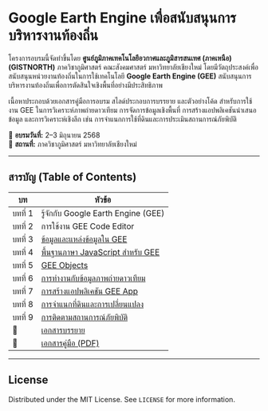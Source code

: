 # Google Earth Engine เพื่อสนับสนุนการบริหารงานท้องถิ่น


โครงการอบรมนี้จัดทำขึ้นโดย **ศูนย์ภูมิภาคเทคโนโลยีอวกาศและภูมิสารสนเทศ (ภาคเหนือ) (GISTNORTH)** ภาควิชาภูมิศาสตร์ คณะสังคมศาสตร์ มหาวิทยาลัยเชียงใหม่ โดยมีวัตถุประสงค์เพื่อสนับสนุนหน่วยงานท้องถิ่นในการใช้เทคโนโลยี **Google Earth Engine (GEE)** สนับสนุนการบริหารงานท้องถิ่นเพื่อการตัดสินใจเชิงพื้นที่อย่างมีประสิทธิภาพ

เนื้อหาประกอบด้วยเอกสารคู่มือการอบรม สไลด์ประกอบการบรรยาย และตัวอย่างโค้ด สำหรับการใช้งาน GEE ในการวิเคราะห์ภาพถ่ายดาวเทียม การจัดการข้อมูลเชิงพื้นที่ การสร้างแอปพลิเคชันนำเสนอข้อมูล และการวิเคราะห์เชิงลึก เช่น การจำแนกการใช้ที่ดินและการประเมินสถานการณ์ภัยพิบัติ

📅 **อบรมวันที่:** 2–3 มิถุนายน 2568  
📍 **สถานที่:** ภาควิชาภูมิศาสตร์ มหาวิทยาลัยเชียงใหม่  

---

## สารบัญ (Table of Contents)

| บท | หัวข้อ |
|----|--------|
| บทที่ 1 | รู้จักกับ Google Earth Engine (GEE) 
| บทที่ 2 | การใช้งาน GEE Code Editor  
| บทที่ 3 | [ข้อมูลและแหล่งข้อมูลใน GEE](https://github.com/gistnorth/gistnorth_gee/blob/main/gee_workshop_chapter3.md) 
| บทที่ 4 | [พื้นฐานภาษา JavaScript สำหรับ GEE](https://github.com/gistnorth/gistnorth_gee/blob/main/gee_workshop_chapter4.md) 
| บทที่ 5 | [GEE Objects](https://github.com/gistnorth/gistnorth_gee/blob/main/gee_workshop_chapter5.md) 
| บทที่ 6 | [การทำงานกับข้อมูลภาพถ่ายดาวเทียม](https://github.com/gistnorth/gistnorth_gee/blob/main/gee_workshop_chapter6.md) 
| บทที่ 7 | [การสร้างแอปพลิเคชัน GEE App](https://github.com/gistnorth/gistnorth_gee/blob/main/gee_workshop_chapter7.md) 
| บทที่ 8 | [การจำแนกที่ดินและการเปลี่ยนแปลง](https://github.com/gistnorth/gistnorth_gee/blob/main/gee_workshop_chapter8.md) 
| บทที่ 9 | [การติดตามสถานการณ์ภัยพิบัติ](https://github.com/gistnorth/gistnorth_gee/blob/main/gee_workshop_chapter9.md) 
| 🔗 | [เอกสารบรรยาย](https://github.com/gistnorth/gistnorth_gee/blob/main/document/gee_workshop_ppt.pdf) 
| 📄 | [เอกสารคู่มือ (PDF)](https://github.com/gistnorth/gistnorth_gee/blob/main/document/gee_workshop_doc.pdf) 

---

## License

Distributed under the MIT License. See `LICENSE` for more information.

